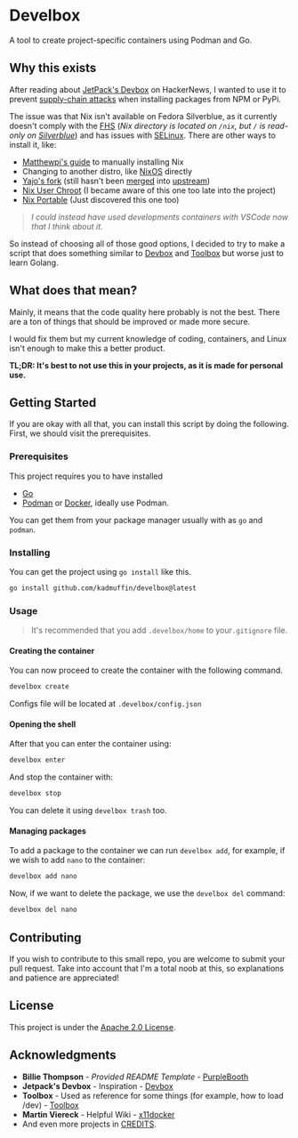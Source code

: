 # Develbox

A tool to create project-specific containers using Podman and Go.

## Why this exists

After reading about [JetPack's Devbox](https://github.com/jetpack-io/devbox) on HackerNews, I wanted to use it to prevent [supply-chain attacks](https://www.bleepingcomputer.com/news/security/npm-supply-chain-attack-impacts-hundreds-of-websites-and-apps/) when installing packages from NPM or PyPi.

The issue was that Nix isn't available on Fedora Silverblue, as it currently doesn't comply with the [FHS](https://en.wikipedia.org/wiki/Filesystem_Hierarchy_Standard) (_Nix directory is located on `/nix`, but `/` is read-only on [Silverblue](https://docs.fedoraproject.org/en-US/fedora-silverblue/technical-information/#filesystem-layout)_) and has issues with [SELinux](https://github.com/NixOS/nix/issues/2374). There are other ways to install it, like:

- [Matthewpi's guide](https://gist.github.com/matthewpi/08c3d652e7879e4c4c30bead7021ff73) to manually installing Nix
- Changing to another distro, like [NixOS](https://nixos.org/) directly
- [Yajo's fork](https://github.com/moduon/nix-installers/tree/rpm-ostree) (still hasn't been [merged](https://github.com/nix-community/nix-installers/pull/8) into [upstream](https://github.com/nix-community/nix-installers))
- [Nix User Chroot](https://github.com/nix-community/nix-user-chroot) (I became aware of this one too late into the project)
- [Nix Portable](https://github.com/DavHau/nix-portable) (Just discovered this one too)

> _I could instead have used developments containers with VSCode now that I think about it._

So instead of choosing all of those good options, I decided to try to make a script that does something similar to [Devbox](https://github.com/jetpack-io/devbox) and [Toolbox](github.com/containers/toolbox) but worse just to learn Golang.

## What does that mean?

Mainly, it means that the code quality here probably is not the best. There are a ton of things that should be improved or made more secure.

I would fix them but my current knowledge of coding, containers, and Linux isn't enough to make this a better product.

**TL;DR: It's best to not use this in your projects, as it is made for personal use.**

## Getting Started

If you are okay with all that, you can install this script by doing the following. First, we should visit the prerequisites.

### Prerequisites

This project requires you to have installed

- [Go](https://go.dev/)
- [Podman](https://podman.io/) or [Docker](https://www.docker.com/), ideally use Podman.

You can get them from your package manager usually with as `go` and `podman`.

### Installing

You can get the project using `go install` like this.

```bash
go install github.com/kadmuffin/develbox@latest
```

### Usage

> It's recommended that you add `.develbox/home` to your`.gitignore` file.

#### Creating the container

You can now proceed to create the container with the following command.

```bash
develbox create
```

Configs file will be located at `.develbox/config.json`

#### Opening the shell

After that you can enter the container using:

```bash
develbox enter
```

And stop the container with:

```bash
develbox stop
```

You can delete it using `develbox trash` too.

#### Managing packages

To add a package to the container we can run `develbox add`, for example, if we wish to add `nano` to the container:

```bash
develbox add nano
```

Now, if we want to delete the package, we use the `develbox del` command:

```bash
develbox del nano
```

## Contributing

If you wish to contribute to this small repo, you are welcome to submit your pull request. Take into account that I'm a total noob at this, so explanations and patience are appreciated!

## License

This project is under the [Apache 2.0 License](https://github.com/kadmuffin/develbox/blob/main/LICENSE).

## Acknowledgments

- **Billie Thompson** - _Provided README Template_ -
    [PurpleBooth](https://github.com/PurpleBooth)
- **Jetpack's Devbox** - Inspiration - [Devbox](https://github.com/jetpack-io/devbox)
- **Toolbox** - Used as reference for some things (for example, how to load /dev) - [Toolbox](https://github.com/containers/toolbox)
- **Martin Viereck** - Helpful Wiki - [x11docker](https://github.com/mviereck/x11docker)
- And even more projects in [CREDITS](https://github.com/kadmuffin/develbox/blob/main/CREDITS).
